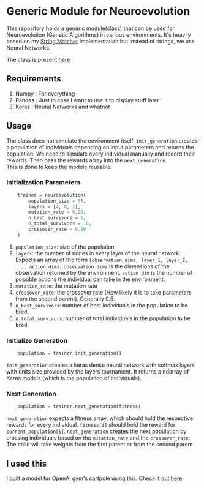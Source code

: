 # Generic Module for Neuroevolution
This repository holds a generic module(class) that can be used for Neuroevolution (Genetic Algorithms) in various environments. It's heavily based on my [String Matcher](https://github.com/gurupunskill/string-matcher) implementation but instead of strings, we use Neural Networks.

The class is present [here](generic_genetic.py)

## Requirements
1. Numpy    : For everything
2. Pandas   : Just in case I want to use it to display stuff later
3. Keras    : Neural Networks and whatnot

## Usage
The class does not simulate the environment itself. `init_generation` creates a population of individuals depending on input parameters and returns the population. We need to simulate every individual manually and record their rewards. Then pass the rewards array into the `next_generation`.  
This is done to keep the module reusable.

### Initialization Parameters

```python
    trainer = neuroevolution(
        population_size = 55, 
        layers = [4, 8, 2], 
        mutation_rate = 0.20, 
        n_best_survivors = 5, 
        n_total_survivors = 10, 
        crossover_rate = 0.50
    )
```

1. `population_size`: size of the population
2. `layers`: the number of nodes in every layer of the neural network.  
    Expects an array of the form `[observation_dims, layer_1, layer_2, ..., action_dims]`
    `observation_dims` is the dimensions of the observation returned by the environment.
    `action_dim` is the number of possible actions the individual can take in the environment.
3. `mutation_rate`: the mutation rate
4. `crossover_rate`: the crossover rate (How likely it is to take parameters from the second parent). Generally 0.5.
5. `n_best_survivors`: number of best individuals in the population to be bred.
6. `n_total_survivors`: number of total individuals in the population to be bred.

### Initialize Generation
```python
    population = trainer.init_generation()
```
`init_generation` creates a keras dense neural network with softmax layers with units size provided by the layers tournament. It returns a ndarray of Keras models (which is the population of individuals).

### Next Generation
```python
    population = trainer.next_generation(fitness)
```
`next_generation` expects a fitness array, which should hold the respective rewards for every individual. `fitness[i]` should hold the reward for `current_population[i]`. `next_generation` creates the next population by crossing individuals based on the `mutation_rate` and the `crossover_rate`. The child will take weights from the first parent or from the second parent.


## I used this
I built a model for OpenAi gym's cartpole using this. Check it out [here](https://github.com/gurupunskill/cart-pole-genes/blob/master/cartpole.py)
